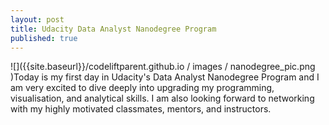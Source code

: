 ```yaml
---
layout: post
title: Udacity Data Analyst Nanodegree Program
published: true
---
```

![]({{site.baseurl}}/codeliftparent.github.io / images / nanodegree_pic.png )Today is my first day in Udacity's Data Analyst Nanodegree Program and I am very excited to dive deeply into upgrading my programming, visualisation, and analytical skills. I am also looking forward to networking with my highly motivated classmates, mentors, and instructors.
